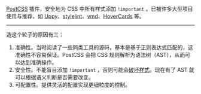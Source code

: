 [PostCSS](https://github.com/postcss/postcss) 插件，安全地为 CSS 中所有样式添加 `!important` 。已被许多大型项目使用与推荐，如 [Uppy](https://github.com/transloadit/uppy/blob/23f3bf9edcd2248d7d2535a9e29dd48fd70690e7/package.json#L174)、[stylelint](https://stylelint.io/user-guide/rules/declaration-no-important/)、[vmd](https://github.com/yoshuawuyts/vmd/blob/1f220068c1bf69c02f53bb2c8ac308cba3f8ccfb/package.json#L33)、[HoverCards](https://github.com/kogg/hovercards/blob/34c4aac817bf67cbfcc98baca999bc4a21259b74/package.json#L136) 等。

<hr class="read-more" />

造这个轮子的原因有三：

1. 准确性。当时阅读了一些同类工具的源码，基本是基于正则表达式匹配的，这准确性不容易保证。PostCSS 会把 CSS 规则解析为语法树（AST），从而可以达到准确操作。
2. 安全性。不能盲目添加 `!important` ，否则可能会[破坏样式](https://developer.mozilla.org/en-US/docs/Web/CSS/@keyframes#!important_in_a_keyframe)。现在有了 AST 就可以根据语义判断是否需要改变。
3. 可配置性。提供灵活的配置实现更细粒度的控制。
